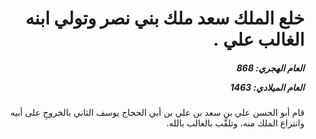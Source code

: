 <h1 dir="rtl">خلع الملك سعد ملك بني نصر وتولي ابنه الغالب علي .</h1>

<h5 dir="rtl">العام الهجري:  868

العام الميلادي: 1463

</h5>

<p dir="rtl">قام أبو الحسن علي بن سعد بن علي بن أبي الحجاج يوسف الثاني بالخروجِ على أبيه وانتزاع الملك منه، وتلقَّب بالغالب بالله.</p></br>
